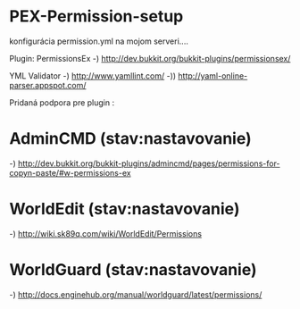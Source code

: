 # PEX-Permission-setup
 
 konfigurácia permission.yml na mojom serveri.... 
 
 Plugin: PermissionsEx -) http://dev.bukkit.org/bukkit-plugins/permissionsex/

 YML Validator -) http://www.yamllint.com/  -))  http://yaml-online-parser.appspot.com/ 
 
 Pridaná podpora pre plugin :
 
 # AdminCMD (stav:nastavovanie)
 -) http://dev.bukkit.org/bukkit-plugins/admincmd/pages/permissions-for-copyn-paste/#w-permissions-ex 
 
 # WorldEdit (stav:nastavovanie)
 -) http://wiki.sk89q.com/wiki/WorldEdit/Permissions  
 
 # WorldGuard (stav:nastavovanie)
 -) http://docs.enginehub.org/manual/worldguard/latest/permissions/
 
 

